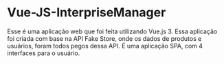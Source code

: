 # Vue-JS-InterpriseManager
Esse é uma aplicação web que foi feita utilizando Vue.js 3. Essa aplicação foi criada com base na API Fake Store, onde os dados de produtos e usuários, foram todos pegos dessa API. É uma aplicação SPA, com 4 interfaces para o usuário.
